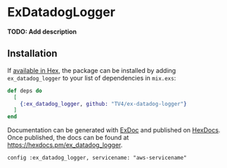 # ExDatadogLogger

**TODO: Add description**

## Installation

If [available in Hex](https://hex.pm/docs/publish), the package can be installed
by adding `ex_datadog_logger` to your list of dependencies in `mix.exs`:

```elixir
def deps do
  [
    {:ex_datadog_logger, github: "TV4/ex-datadog-logger"}
  ]
end
```

Documentation can be generated with [ExDoc](https://github.com/elixir-lang/ex_doc)
and published on [HexDocs](https://hexdocs.pm). Once published, the docs can
be found at <https://hexdocs.pm/ex_datadog_logger>.

```configuration
config :ex_datadog_logger, servicename: "aws-servicename"
```
